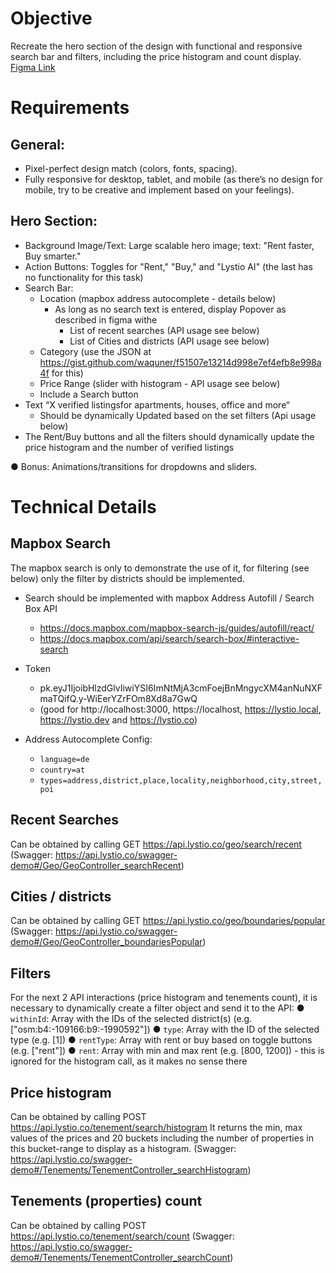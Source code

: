 # Objective

Recreate the hero section of the design with functional and responsive search bar and filters,
including the price histogram and count display. [Figma Link](https://www.figma.com/design/GnMBaf7SDbDnNfeLlV37SR/lystio-Test-task?node-id=1-97&t=WbkfW7Bsq7OI4UVH-0)

# Requirements

## General:

- Pixel-perfect design match (colors, fonts, spacing).
- Fully responsive for desktop, tablet, and mobile (as there’s no design for mobile, try to be creative and implement based on your feelings).

## Hero Section:

- Background Image/Text: Large scalable hero image; text: "Rent faster, Buy smarter."
- Action Buttons: Toggles for "Rent," "Buy," and "Lystio AI" (the last has no functionality for this task)
- Search Bar:
  - Location (mapbox address autocomplete - details below)
    - As long as no search text is entered, display Popover as described in figma withe
      - List of recent searches (API usage see below)
      - List of Cities and districts (API usage see below)
  - Category (use the JSON at https://gist.github.com/waquner/f51507e13214d998e7ef4efb8e998a4f for this)
  - Price Range (slider with histogram - API usage see below)
  - Include a Search button
- Text “X verified listingsfor apartments, houses, office and more“
  - Should be dynamically Updated based on the set filters (Api usage below)
- The Rent/Buy buttons and all the filters should dynamically update the price histogram and the number of verified listings

● Bonus: Animations/transitions for dropdowns and sliders.

# Technical Details

## Mapbox Search

The mapbox search is only to demonstrate the use of it, for filtering (see below) only the filter by districts should be implemented.

- Search should be implemented with mapbox Address Autofill / Search Box API

  - https://docs.mapbox.com/mapbox-search-js/guides/autofill/react/
  - https://docs.mapbox.com/api/search/search-box/#interactive-search

- Token

  - pk.eyJ1IjoibHlzdGlvIiwiYSI6ImNtMjA3cmFoejBnMngycXM4anNuNXFmaTQifQ.y-WiEerYZrFOm8Xd8a7GwQ
  - (good for http://localhost:3000, https://localhost, https://lystio.local, https://lystio.dev and https://lystio.co)

- Address Autocomplete Config:
  - `language=de`
  - `country=at`
  - `types=address,district,place,locality,neighborhood,city,street,poi`

## Recent Searches

Can be obtained by calling GET https://api.lystio.co/geo/search/recent (Swagger: https://api.lystio.co/swagger-demo#/Geo/GeoController_searchRecent)

## Cities / districts

Can be obtained by calling GET https://api.lystio.co/geo/boundaries/popular (Swagger: https://api.lystio.co/swagger-demo#/Geo/GeoController_boundariesPopular)

## Filters

For the next 2 API interactions (price histogram and tenements count), it is necessary to dynamically create a filter object and send it to the API:
● `withinId`: Array with the IDs of the selected district(s) (e.g. ["osm:b4:-109166:b9:-1990592"])
● `type`: Array with the ID of the selected type (e.g. [1])
● `rentType`: Array with rent or buy based on toggle buttons (e.g. ["rent"])
● `rent`: Array with min and max rent (e.g. [800, 1200]) - this is ignored for the histogram call, as it makes no sense there

## Price histogram

Can be obtained by calling POST https://api.lystio.co/tenement/search/histogram It returns the min, max values of the prices and 20 buckets including the number of properties in this bucket-range to display as a histogram. (Swagger: https://api.lystio.co/swagger-demo#/Tenements/TenementController_searchHistogram)

## Tenements (properties) count

Can be obtained by calling POST https://api.lystio.co/tenement/search/count (Swagger: https://api.lystio.co/swagger-demo#/Tenements/TenementController_searchCount)
